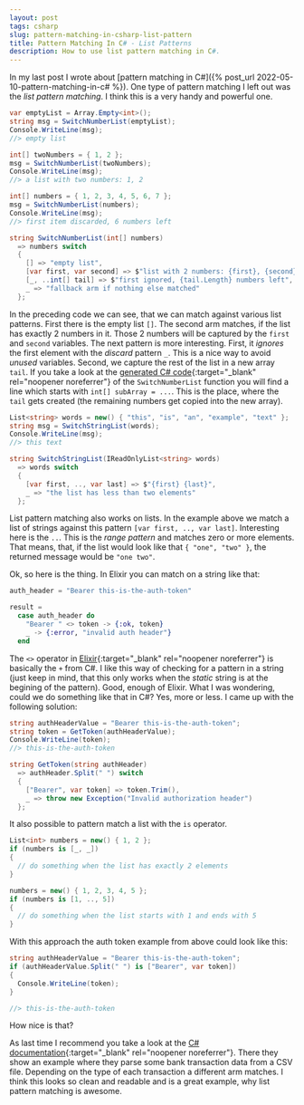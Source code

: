 ```yaml
---
layout: post
tags: csharp
slug: pattern-matching-in-csharp-list-pattern
title: Pattern Matching In C# - List Patterns
description: How to use list pattern matching in C#.
---
```


In my last post I wrote about [pattern matching in C#]({% post_url 2022-05-10-pattern-matching-in-c# %}). One type of pattern matching I left out was the _list pattern matching_. I think this is a very handy and powerful one.

```csharp
var emptyList = Array.Empty<int>();
string msg = SwitchNumberList(emptyList);
Console.WriteLine(msg);
//> empty list

int[] twoNumbers = { 1, 2 };
msg = SwitchNumberList(twoNumbers);
Console.WriteLine(msg);
//> a list with two numbers: 1, 2

int[] numbers = { 1, 2, 3, 4, 5, 6, 7 };
msg = SwitchNumberList(numbers);
Console.WriteLine(msg);
//> first item discarded, 6 numbers left

string SwitchNumberList(int[] numbers)
  => numbers switch
  {
    [] => "empty list",
    [var first, var second] => $"list with 2 numbers: {first}, {second}",
    [_, ..int[] tail] => $"first ignored, {tail.Length} numbers left",
    _ => "fallback arm if nothing else matched"
  };
```

In the preceding code we can see, that we can match against various list patterns. First there is the empty list `[]`. The second arm matches, if the list has exactly 2 numbers in it. Those 2 numbers will be captured by the `first` and `second` variables.
The next pattern is more interesting. First, it _ignores_ the first element with the _discard_ pattern `_`. This is a nice way to avoid _unused_ variables. Second, we capture the rest of the list in a new array `tail`. If you take a look at the [generated C# code](https://sharplab.io/#v2:EYLgtghglgdgNAExAagD4AECMAGABAZQHcoAXAYwAsA5AVzGAFMAnAGSgGcSAKWEgbQC6uGHUZN2ASgCwAKFzzcAXgB8w0c3a52xchVkLcAb30GFgpaoBEDMAAcSAT1wAbDiUtwTp3HwBuEJlwAMyhxEjhcf0D2BjIAexgEIRVcABJLV05cHQpcACZcUht2ECMQsIBfCMMY+MSKjy9TPgB9CIA6dt5zEmhnZNV08qyoAHMYOKYGBGreqGd2lgYYUZIKCrV6DRcGIPdPOW9cFotcSyCIZ2dgCDIAa1wAsEKg4Ti12FHcSF1pyyaKgBuIA){:target="\_blank" rel="noopener noreferrer"} of the `SwitchNumberList` function you will find a line which starts with `int[] subArray = ...`. This is the place, where the `tail` gets created (the remaining numbers get copied into the new array).

```csharp
List<string> words = new() { "this", "is", "an", "example", "text" };
string msg = SwitchStringList(words);
Console.WriteLine(msg);
//> this text

string SwitchStringList(IReadOnlyList<string> words)
  => words switch
  {
    [var first, .., var last] => $"{first} {last}",
    _ => "the list has less than two elements"
  };
```

List pattern matching also works on lists. In the example above we match a list of strings against this pattern `[var first, .., var last]`. Interesting here is the `..`. This is the _range pattern_ and matches zero or more elements. That means, that, if the list would look like that `{ "one", "two" }`, the returned message would be `"one two"`.

Ok, so here is the thing. In Elixir you can match on a string like that:

```elixir
auth_header = "Bearer this-is-the-auth-token"

result =
  case auth_header do
    "Bearer " <> token -> {:ok, token}
    _ -> {:error, "invalid auth header"}
  end
```

The `<>` operator in [Elixir](https://elixir-lang.org/){:target="\_blank" rel="noopener noreferrer"} is basically the `+` from C#. I like this way of checking for a pattern in a string (just keep in mind, that this only works when the _static_ string is at the begining of the pattern). Good, enough of Elixir. What I was wondering, could we do something like that in C#? Yes, more or less. I came up with the following solution:

```csharp
string authHeaderValue = "Bearer this-is-the-auth-token";
string token = GetToken(authHeaderValue);
Console.WriteLine(token);
//> this-is-the-auth-token

string GetToken(string authHeader)
  => authHeader.Split(" ") switch
  {
    ["Bearer", var token] => token.Trim(),
    _ => throw new Exception("Invalid authorization header")
  };
```

It also possible to pattern match a list with the `is` operator.

```csharp
List<int> numbers = new() { 1, 2 };
if (numbers is [_, _])
{
  // do something when the list has exactly 2 elements
}

numbers = new() { 1, 2, 3, 4, 5 };
if (numbers is [1, .., 5])
{
  // do something when the list starts with 1 and ends with 5
}
```

With this approach the auth token example from above could look like this:

```csharp
string authHeaderValue = "Bearer this-is-the-auth-token";
if (authHeaderValue.Split(" ") is ["Bearer", var token])
{
  Console.WriteLine(token);
}

//> this-is-the-auth-token
```

How nice is that?

As last time I recommend you take a look at the [C# documentation](https://learn.microsoft.com/en-us/dotnet/csharp/language-reference/operators/patterns#list-patterns){:target="\_blank" rel="noopener noreferrer"}. There they show an example where they parse some bank transaction data from a CSV file. Depending on the type of each transaction a different arm matches. I think this looks so clean and readable and is a great example, why list pattern matching is awesome.
